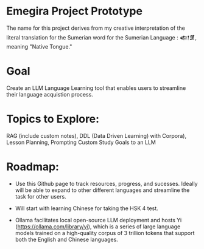 # Emegira Project Prototype
The name for this project derives from my creative interpretation of the literal translation for the Sumerian word for the Sumerian Language : 𒅴𒂠, meaning "Native Tongue."

# Goal
Create an LLM Language Learning tool that enables users to streamline their language acquistion process.

# Topics to Explore: 
RAG (include custom notes), DDL (Data Driven Learning) with Corpora), Lesson Planning, Prompting Custom Study Goals to an LLM 

# Roadmap:
- Use this Github page to track resources, progress, and sucesses. Ideally will be able to expand to other different languages and streamline the task for other users.

- Will start with learning Chinese for taking the HSK 4 test.
  
- Ollama facilitates local open-source LLM deployment and hosts Yi (https://ollama.com/library/yi), which is a series of large language models trained on a high-quality corpus of 3 trillion tokens that support both the English and Chinese languages.




